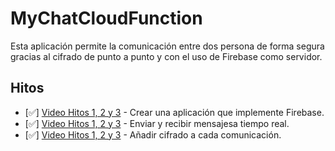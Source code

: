 # MyChatCloudFunction

Esta aplicación permite la comunicación entre dos persona de forma segura gracias al cifrado de punto a punto y con el uso de Firebase como servidor.

## Hitos

 - [✅] [Video Hitos 1, 2 y 3](https://youtu.be/X5KCETn-a1o) - Crear una aplicación que implemente Firebase.
 - [✅] [Video Hitos 1, 2 y 3](https://youtu.be/X5KCETn-a1o) - Enviar y recibir mensajesa tiempo real.
 - [✅] [Video Hitos 1, 2 y 3](https://youtu.be/X5KCETn-a1o) - Añadir cifrado a cada comunicación.
